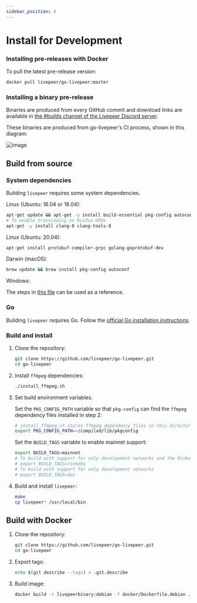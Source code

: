 ```yaml
---
sidebar_position: 4
---
```


# Install for Development


### Installing pre-releases with Docker

To pull the latest pre-release version:

```bash
docker pull livepeer/go-livepeer:master
```

### Installing a binary pre-release

Binaries are produced from every GitHub commit and download links are available
in
[the #builds channel of the Livepeer Discord server](https://discord.gg/drApskX).

These binaries are produced from go-livepeer's CI process, shown in this
diagram:

![image](https://user-images.githubusercontent.com/257909/58923612-3709a800-86f5-11e9-838b-6202f296bce8.png)

## Build from source

### System dependencies

Building `livepeer` requires some system dependencies.

Linux (Ubuntu: 16.04 or 18.04):

```bash
apt-get update && apt-get -y install build-essential pkg-config autoconf git curl
# To enable transcoding on Nvidia GPUs
apt-get -y install clang-8 clang-tools-8
```

Linux (Ubuntu: 20.04):

```bash
apt-get install protobuf-compiler-grpc golang-goprotobuf-dev 
```

Darwin (macOS):

```bash
brew update && brew install pkg-config autoconf
```

Windows:

The steps in
[this file](https://github.com/livepeer/go-livepeer/blob/master/.github/workflows/windows.yml)
can be used as a reference.

### Go

Building `livepeer` requires Go. Follow the
[official Go installation instructions](https://golang.org/doc/install).

### Build and install

1. Clone the repository:

   ```bash
   git clone https://github.com/livepeer/go-livepeer.git
   cd go-livepeer
   ```

2. Install `ffmpeg` dependencies:

   ```bash
   ./install_ffmpeg.sh
   ```

3. Set build environment variables.

   Set the `PKG_CONFIG_PATH` variable so that `pkg-config` can find the `ffmpeg`
   dependency files installed in step 2:

   ```bash
   # install_ffmpeg.sh stores ffmpeg dependency files in this directory by default
   export PKG_CONFIG_PATH=~/compiled/lib/pkgconfig
   ```

   Set the `BUILD_TAGS` variable to enable mainnet support:

   ```bash
   export BUILD_TAGS=mainnet
   # To build with support for only development networks and the Rinkeby test network
   # export BUILD_TAGS=rinkeby
   # To build with support for only development networks
   # export BUILD_TAGS=dev
   ```

4. Build and install `livepeer`:

   ```bash
   make
   cp livepeer* /usr/local/bin
   ```

## Build with Docker

1. Clone the repository:

   ```bash
   git clone https://github.com/livepeer/go-livepeer.git
   cd go-livepeer
   ```

2. Export tags:

   ```bash
   echo $(git describe --tags) > .git.describe
   ```

3. Build image:

   ```bash
   docker build -t livepeerbinary:debian -f docker/Dockerfile.debian .
   ```

